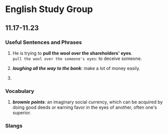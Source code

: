 # English Study Group
## 11.17-11.23

### Useful Sentences and Phrases

1. He is trying to **pull the wool over the shareholders' eyes**.  
`pull the wool over the someone's eyes`: to deceive someone.  

2. ***laughing all the way to the bank***: make a lot of money easily.  

3.

### Vocabulary

1. ***brownie points***: an imaginary social currency, 
which can be acquired by doing good deeds or earning favor in the eyes of another, often one's superior.


### Slangs  

